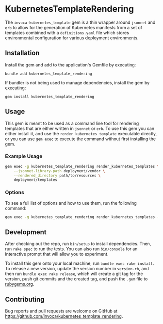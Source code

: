 # KubernetesTemplateRendering

The `invoca-kubernetes_template` gem is a thin wrapper around `jsonnet` and `erb` to allow for the generation of
Kubernetes manifests from a set of templates combined with a `definitions.yaml` file which stores environmental
configuration for various deployment environments.

## Installation

Install the gem and add to the application's Gemfile by executing:
```
bundle add kubernetes_template_rendering
```

If bundler is not being used to manage dependencies, install the gem by executing:
```
gem install kubernetes_template_rendering
```

## Usage

This gem is meant to be used as a command line tool for rendering templates that are either written in `jsonnet` or `erb`.
To use this gem you can either install it, and use the `render_kubernetes_template` executable directly, or you can use
`gem exec` to execute the command without first installing the gem.

### Example Usage
```bash
gem exec -g kubernetes_template_rendering render_kubernetes_templates \
    --jsonnet-library-path deployment/vendor \
    --rendered_directory path/to/resources \
    deployment/templates
```

### Options

To see a full list of options and how to use them, run the following command:
```bash
gem exec -g kubernetes_template_rendering render_kubernetes_templates --help
```

## Development

After checking out the repo, run `bin/setup` to install dependencies. Then, run `rake spec` to run the tests. You can also run `bin/console` for an interactive prompt that will allow you to experiment.

To install this gem onto your local machine, run `bundle exec rake install`. To release a new version, update the version number in `version.rb`, and then run `bundle exec rake release`, which will create a git tag for the version, push git commits and the created tag, and push the `.gem` file to [rubygems.org](https://rubygems.org).

## Contributing

Bug reports and pull requests are welcome on GitHub at https://github.com/invoca/kubernetes_template_rendering.
